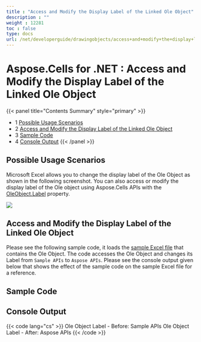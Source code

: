 ```yaml
---
title : "Access and Modify the Display Label of the Linked Ole Object" 
description : "" 
weight : 12281 
toc : false
type: docs
url: /net/developerguide/drawingobjects/access+and+modify+the+display+label+of+the+linked+ole+object/
---
```


# Aspose.Cells for .NET : Access and Modify the Display Label of the Linked Ole Object


{{< panel title="Contents Summary" style="primary" >}}
*   1 [Possible Usage Scenarios](#possible-usage-scenarios)
*   2 [Access and Modify the Display Label of the Linked Ole Object](#access-and-modify-the-display-label-of-the-linked-ole-object)
*   3 [Sample Code](#sample-code)
*   4 [Console Output](#console-output)
{{< /panel >}}
 

## Possible Usage Scenarios

Microsoft Excel allows you to change the display label of the Ole Object as shown in the following screenshot. You can also access or modify the display label of the Ole object using Aspose.Cells APIs with the [OleObject.Label](https://apireference.aspose.com/net/cells/aspose.cells.drawing/oleobject/properties/label) property. 

![](https://docs2.aspose.com/cells/net/attachments/64454834/64716823.png)

## Access and Modify the Display Label of the Linked Ole Object

Please see the following sample code, it loads the [sample Excel file](https://docs2.aspose.com/cells/net/attachments/64454834/64716810.xlsx) that contains the Ole Object. The code accesses the Ole Object and changes its Label from `Sample APIs` to `Aspose APIs`. Please see the console output given below that shows the effect of the sample code on the sample Excel file for a reference.

## Sample Code

## Console Output

{{< code lang="cs" >}}
Ole Object Label - Before: Sample APIs
Ole Object Label - After: Aspose APIs
{{< /code >}}

